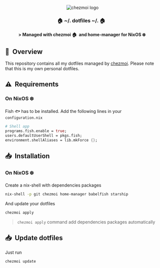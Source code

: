 <div align="center">

![chezmoi logo](https://raw.githubusercontent.com/twpayne/chezmoi/master/assets/images/logo_blue_256.svg)
### :house: ~/. dotfiles ~/. :house: &nbsp;

#### \> Managed with chezmoi :house:&nbsp; and home-manager for NixOS :snowflake:&nbsp;

</div>

## :book:&nbsp; Overview

This repository contains all my dotfiles managed by [chezmoi](https://github.com/twpayne/chezmoi).
Please note that this is my own personal dotfiles.

## :warning:&nbsp; Requirements

### On NixOS :snowflake:&nbsp;

Fish :fish: has to be installed. Add the following lines in your `configuration.nix`

```nix
# Shell app
programs.fish.enable = true;
users.defaultUserShell = pkgs.fish;
environment.shellAliases = lib.mkForce {};
```

## :inbox_tray:&nbsp; Installation

### On NixOS :snowflake:&nbsp;

Create a nix-shell with dependencies packages
```sh
nix-shell -p git chezmoi home-manager babelfish starship
```

And update your dotfiles
```sh
chezmoi apply
```

> `chezmoi apply` command add dependencies packages automatically

## :inbox_tray:&nbsp; Update dotfiles

Just run
```
chezmoi update
```
